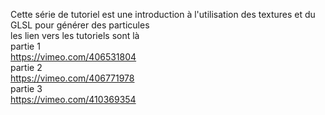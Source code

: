 Cette série de tutoriel est une introduction à l'utilisation des textures et du GLSL pour générer des particules
<br>les lien vers les tutoriels sont là
<br>partie 1
<br>https://vimeo.com/406531804
<br>partie 2
<br>https://vimeo.com/406771978
<br>partie 3
<br>https://vimeo.com/410369354
